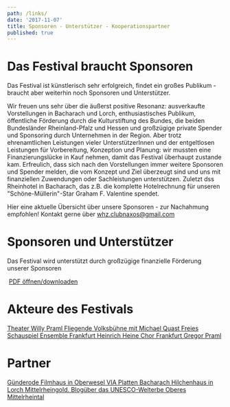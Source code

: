```yaml
---
path: /links/
date: '2017-11-07'
title: Sponsoren - Unterstützer - Kooperationspartner
published: true
---
```


# Das Festival braucht Sponsoren   

Das Festival ist künstlerisch sehr erfolgreich, findet ein großes Publikum - braucht aber weiterhin noch Sponsoren und Unterstützer.   

Wir freuen uns sehr über die äußerst positive Resonanz: ausverkaufte Vorstellungen in Bacharach und Lorch, enthusiastisches Publikum, öffentliche Förderung durch die Kulturstiftung des Bundes, die beiden Bundesländer Rheinland-Pfalz und Hessen und großzügige private Spender und Sponsoring durch Unternehmen in der Region. Aber trotz ehrenamtlichen Leistungen vieler UnterstützerInnen und der entgeltlosen Leistungen für Vorbereitung, Konzeption und Planung: wir mussten eine Finanzierungslücke in Kauf nehmen, damit das Festival überhaupt zustande kam. Erfreulich, dass sich nach den Vorstellungen immer weitere Sponsoren und Spender melden, die vom Konzept und Ziel überzeugt sind und uns mit finanziellen Zuwendungen oder Sachleistungen unterstützen. Zuletzt dss Rheinhotel in Bacharach, das z.B. die komplette Hotelrechnung für unseren "Schöne-Müllerin"-Star Graham F. Valentine spendet.

Hier eine aktuelle Übersicht über unsere Sponsoren - zur Nachahmung empfohlen! Kontakt gerne über whz.clubnaxos@gmail.com

# Sponsoren und Unterstützer    
Das Festival wird unterstützt durch großzügige finanzielle Förderung unserer Sponsoren  

<div class="sponsor">
 

<img src="/kuso_pagelogo_2015_home.jpg" alt=""/>
<a href="/KUSO2019.pdf">PDF öffnen/downloaden</a>   

<img src="/LOGO-HMWK.png" alt=""/>   

<img src="/Ufer-der-Poesie-SPONSOREN-neu.jpg" alt=""/>
<img src="/Ufer-der-Poesie-SPONSOREN.jpg" alt=""/>


 



# Akteure des Festivals     

<div class="linkis">
 
<a class="links" href="http://theaterwillypraml.de" target="_blank" rel="noopener noreferrer">
Theater Willy Praml    </a>
 
 
 <a class="links" href="https://www.fliegendevolksbuehne.de/" target="_blank" rel="noopener noreferrer">
 Fliegende Volksbühne mit Michael Quast
  </a>
 
  
 <a class="links" href="http://freiesschauspiel.de" target="_blank" rel="noopener noreferrer">
 Freies Schauspiel Ensemble Frankfurt
  </a>
 
 
<a class="links" href="http://heinrich-heine-chor.de" target="_blank" rel="noopener noreferrer">
 Heinrich Heine Chor Frankfurt
  </a>
  
    
  <a class="links" href="https://gregorpraml.de//" target="_blank" rel="noopener noreferrer">
 Gregor Praml
  </a>     
  
   
<h1>Partner</h1>    
 
  <a class="links" href="https://www.guenderodefilmhaus.de/" target="_blank" rel="noopener noreferrer">
Günderode Filmhaus in Oberwesel   </a>

<a class="links" href="https://www.viaplatten.de//" target="_blank" rel="noopener noreferrer">
VIA Platten Bacharach </a>     


<a class="links" href="https://www.lorch-rhein.de/staticsite/staticsite.php?menuid=169&topmenu=41/" target="_blank" rel="noopener noreferrer">
Hilchenhaus in Lorch   </a>      

 
  <a class="links" href="http://mittelrheingold.de" target="_blank" rel="noopener noreferrer">
 Mittelrheingold. Blogüber das UNESCO-Welterbe Oberes Mittelrheintal
  </a>     

</div>



